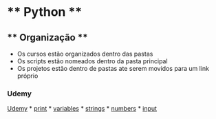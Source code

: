 # ** Python ** 

## ** Organização **

* Os cursos estão organizados dentro das pastas
* Os scripts estão nomeados dentro da pasta principal
* Os projetos estão dentro de pastas ate serem movidos para um link próprio 

### Udemy
[Udemy](https://github.com/umjessetavares/python/tree/main/Udemy)
    * [print](https://github.com/umjessetavares/python/blob/main/Udemy/print.py)
    * [variables](https://github.com/umjessetavares/python/blob/main/Udemy/variables.py)
    * [strings](https://github.com/umjessetavares/python/blob/main/Udemy/strings.py)
    * [numbers](https://github.com/umjessetavares/python/blob/main/Udemy/numbers.py)
    * [input](https://github.com/umjessetavares/python/blob/main/Udemy/input.py)